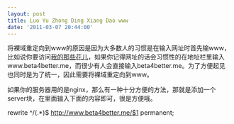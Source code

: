 ```yaml
---
layout: post
title: Luo Yu Zhong Ding Xiang Dao www
date: '2011-03-07 20:44:00'
---
```


<p>将裸域重定向到www的原因是因为大多数人的习惯是在输入网址时首先输www，比如说你要访问<a href="http://http:0//www.beta4better.me/">我的那些花儿</a>，如果你记得网址的话会习惯性的在地址栏里输入www.beta4better.me，而很少有人会直接输入beta4better.me。为了方便起见也同时是为了统一，因此需要将裸域重定向到www。</p>

<p>如果你的服务器用的是nginx，那么有一种十分方便的方法，那就是添加一个server块，在里面输入下面的内容即可，很是方便哦。</p>

<p>rewrite ^/(.*)$ <a href="http://www.beta4better.me/%241">http://www.beta4better.me/$1</a> permanent;</p>